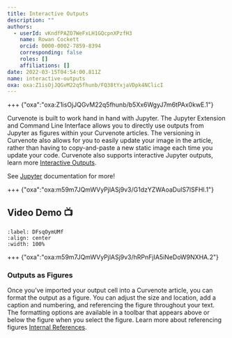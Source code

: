 ```yaml
---
title: Interactive Outputs
description: ""
authors:
  - userId: vKndfPAZO7WeFxLH1GQcpnXPzfH3
    name: Rowan Cockett
    orcid: 0000-0002-7859-8394
    corresponding: false
    roles: []
    affiliations: []
date: 2022-03-15T04:54:00.811Z
name: interactive-outputs
oxa: oxa:Z1isOjJQGvM22q5fhunb/FQ38tYxjaVDpk4NClicI
---
```


+++ {"oxa":"oxa:Z1isOjJQGvM22q5fhunb/b5Xx6WgyJ7m6tPAx0kwE.1"}

Curvenote is built to work hand in hand with Jupyter. The Jupyter Extension and Command Line Interface allows you to directly use outputs from Jupyter as figures within your Curvenote articles. The versioning in Curvenote also allows for you to easily update your image in the article, rather than having to copy-and-paste a new static image each time you update your code. Curvenote also supports interactive Jupyter outputs, learn more [Interactive Outputs](oxa:m59m7JQmWVyPjlASj9v3/p25knjQanZEYoTll6cty "Interactive Outputs").

See [Jupyter](https://curvenote.com/oxa:m59m7JQmWVyPjlASj9v3/lK8F5L5UUIjx2E6Cuv5L) documentation for more!

+++ {"oxa":"oxa:m59m7JQmWVyPjlASj9v3/G1dzYZWAoaDulS7lSFHI.1"}

## Video Demo 📺

```{iframe} https://www.loom.com/embed/0c36c55d57644938825f5b7e05072f9f
:label: DFsqOymUMf
:align: center
:width: 100%
```

+++ {"oxa":"oxa:m59m7JQmWVyPjlASj9v3/hRPnFjIA5iNeDoW9NXHA.2"}

### Outputs as Figures

Once you’ve imported your output cell into a Curvenote article, you can format the output as a figure. You can adjust the size and location, add a caption and numbering, and referencing the figure throughout your text. The formatting options are available in a toolbar that appears above or below the figure when you select the figure. Learn more about referencing figures [Internal References](oxa:Z1isOjJQGvM22q5fhunb/kM7RCPH0vEYtXYMgTN6G "Internal References").

